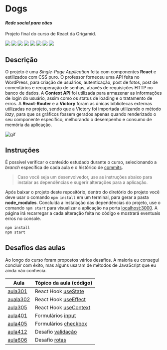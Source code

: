 # Dogs
#### _Rede social para cães_
Projeto final do curso de React da Origamid.

![](https://img.shields.io/badge/React-20232A?style=for-the-badge&logo=react&logoColor=61DAFB) ![](https://img.shields.io/badge/JavaScript-F7DF1E?style=for-the-badge&logo=javascript&logoColor=black) ![](https://img.shields.io/badge/HTML5-E34F26?style=for-the-badge&logo=html5&logoColor=white) ![](https://img.shields.io/badge/CSS3-1572B6?style=for-the-badge&logo=css3&logoColor=white) ![](https://img.shields.io/badge/React_Router-CA4245?style=for-the-badge&logo=react-router&logoColor=white) ![](https://img.shields.io/badge/GIT-E44C30?style=for-the-badge&logo=git&logoColor=white) ![](https://img.shields.io/badge/eslint-3A33D1?style=for-the-badge&logo=eslint&logoColor=white) ![](https://img.shields.io/badge/Vercel-000000?style=for-the-badge&logo=vercel&logoColor=white)

## Descrição
O projeto é uma *Single-Page Application* feita com componentes **React** e estilizados com CSS puro. O professor forneceu uma API feita no WordPress, para criação de usuários, autenticação, post de fotos, post de comentários e recuperação de senhas, através de requisições HTTP no banco de dados. A **Context API** foi utilizada para armazenar as informações de login do usuário, assim como os status de loading e o tratamento de erros.
A **React-Router** e a **Victory** foram as únicas bibliotecas externas utilizadas no projeto, sendo que a Victory foi importada utilizando o método *lazy*, para que os gráficos fossem gerados apenas quando renderizado o seu componente específico, melhorando o desempenho e consumo de memória da aplicação.

<img src="./src/assets/Anima.gif" alt="gif"/>


## Instruções
É possível verificar o conteúdo estudado durante o curso, selecionando a *branch* específica de cada aula e o histórico de [commits].

> Caso você seja um desenvolvedor, use as instruções abaixo para instalar as dependências e sugerir alterações para a aplicação.

Após baixar o projeto deste repositório, dentro do diretório do projeto você deve usar o comando `npm install` em um terminal, para gerar a pasta **node_modules**. Concluída a instalação das dependências do projeto, use o comando `npm start` para visualizar a aplicação na porta [localhost:3000](http://localhost:3000). A página irá recarregar a cada alteração feita no código e mostrará eventuais erros no console.
```sh
npm install
npm start
```

## Desafios das aulas

Ao longo do curso foram propostos vários desafios. A maioria eu consegui concluir com êxito, mas alguns usaram de métodos de JavaScript que eu ainda não conhecia.

| Aula | Tópico da aula (código) |
| ------ | ------ |
| [aula301](https://study-origamid-react-3x3dhhpes-pedropaivadev.vercel.app/) | React Hook [useState] |
| [auala302](https://study-origamid-react-jro42efrc-pedropaivadev.vercel.app/) | React Hook [useEffect] |
| [aula305](https://study-origamid-react-ebz4uyxmg-pedropaivadev.vercel.app/) | React Hook [useContext] |
| [aula401](https://study-origamid-react-kapm1uem3-pedropaivadev.vercel.app/) | Formulários [input] |
| [aula405](https://study-origamid-react-87ar2ilza-pedropaivadev.vercel.app/) | Formulários [checkbox] |
| [aula412](https://study-origamid-react-7vc1zjuht-pedropaivadev.vercel.app/) | Desafio [validação] |
| [aula606](https://study-origamid-react-hxadf0b06-pedropaivadev.vercel.app/) | Desafio [rotas] |

[//]: # (These are reference links used in the body of this note and get stripped out when the markdown processor does its job. There is no need to format nicely because it shouldn't be seen. Thanks SO - http://stackoverflow.com/questions/4823468/store-comments-in-markdown-syntax)

[commits]: <https://github.com/PedroPaivaDev/study-origamid-react/commits/main?before=b01f6f00b3aba7a575b729cb51dddb204caa7d61+35&branch=main&qualified_name=refs%2Fheads%2Fmain>

[useState]: <https://github.com/PedroPaivaDev/study-origamid-react/commit/29a74074b92a4b7bb69c3493ad1e5995e3be8224>
[useEffect]: <https://github.com/PedroPaivaDev/study-origamid-react/commit/670aa72e594e8ff10ac236acf6866b555dce5b61>
[useContext]: <https://github.com/PedroPaivaDev/study-origamid-react/commit/4f771cdd66a654af780cf56f7586db5214b24db9>
[input]: <https://github.com/PedroPaivaDev/study-origamid-react/commit/c4fd44fa50d97d61a9140170d6dca65953bfb535>
[checkbox]: <https://github.com/PedroPaivaDev/study-origamid-react/commit/4267b8e513b38f8f0e90c5dabeb5cc38941388b4>
[validação]: <https://github.com/PedroPaivaDev/study-origamid-react/commit/45c70e1c0b244fac11f5dcecc5a29ea6c5a969f2>
[rotas]: <https://github.com/PedroPaivaDev/study-origamid-react/commit/56eddc36d7de7a4c0c227f63a0ddc687bac8bde7>